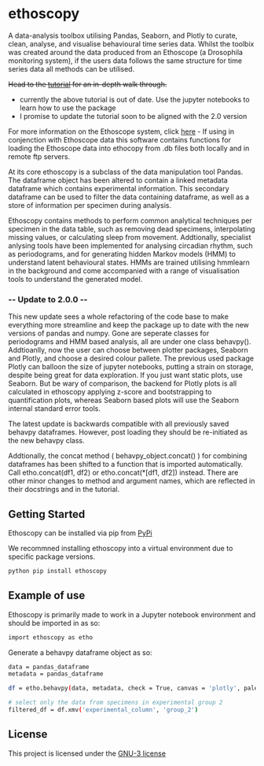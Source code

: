 # ethoscopy 

A data-analysis toolbox utilising Pandas, Seaborn, and Plotly to curate, clean, analyse, and visualise behavioural time series data. Whilst the toolbix was created around the data produced from an Ethoscope (a Drosophila monitoring system), if the users data follows the same structure for time series data all methods can be utilised.

<del> Head to the [tutorial](https://bookstack.lab.gilest.ro/books/ethoscopy) for an in-depth walk through. </del>
- currently the above tutorial is out of date. Use the jupyter notebooks to learn how to use the package
- I promise to update the tutorial soon to be aligned with the 2.0 version

For more information on the Ethoscope system, click [here](https://www.notion.so/The-ethoscope-60952be38787404095aa99be37c42a27)
    - If using in conjenction with Ethoscope data this software contains functions for loading the Ethoscope data into ethocopy from .db files both locally and in remote ftp servers.

At its core ethoscopy is a subclass of the data manipulation tool Pandas. The dataframe object has been altered to contain a linked metadata dataframe which contains experimental information. This secondary dataframe can be used to filter the data containing dataframe, as well as a store of information per specimen during analysis.

Ethoscopy contains methods to perform common analytical techniques per specimen in the data table, such as removing dead specimens, interpolating missing values, or calculating sleep from movement. Addtionally, specialist anlysing tools have been implemented for analysing circadian rhythm, such as periodograms, and for generating hidden Markov models (HMM) to understand latent behavioural states. HMMs are trained utilising hmmlearn in the background and come accompanied with a range of visualisation tools to understand the generated model.

### -- Update to 2.0.0 --

This new update sees a whole refactoring of the code base to make everything more streamline and keep the package up to date with the new versions of pandas and numpy. Gone are seperate classes for periodograms and HMM based analysis, all are under one class behavpy(). Addtioanlly, now the user can choose between plotter packages, Seaborn and Plotly, and choose a desired colour pallete. The previous used package Plotly can balloon the size of jupyter notebooks, putting a strain on storage, despite being great for data exploration. If you just want static plots, use Seaborn. But be wary of comparison, the backend for Plotly plots is all calculated in ethoscopy applying z-score and bootstrapping to quantification plots, whereas Seaborn based plots will use the Seaborn internal standard error tools.

The latest update is backwards compatible with all previously saved behavpy dataframes. However, post loading they should be re-initiated as the new behavpy class. 

Addtionally, the concat method ( behavpy_object.concat() ) for combining dataframes has been shifted to a function that is imported automatically. Call etho.concat(df1, df2) or etho.concat(*[df1, df2]) instead. There are other minor changes to method and argument names, which are reflected in their docstrings and in the tutorial. 

## Getting Started

Ethoscopy can be installed via pip from [PyPi](https://pypi.org/project/ethoscopy/)

We recommned installing ethoscopy into a virtual environment due to specific package versions.

```bash
python pip install ethoscopy
```

## Example of use

Ethoscopy is primarily made to work in a Jupyter notebook environment and should be imported in as so:

```bash
import ethoscopy as etho
```

Generate a behavpy dataframe object as so:

```bash
data = pandas_dataframe
metadata = pandas_dataframe

df = etho.behavpy(data, metadata, check = True, canvas = 'plotly', palette = 'Set2')

# select only the data from specimens in experimental group 2
filtered_df = df.xmv('experimental_column', 'group_2')
```

## License

This project is licensed under the [GNU-3 license](LICENSE)